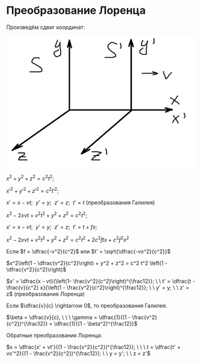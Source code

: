 # Преобразование Лоренца

Произведём сдвиг координат:

![Сдвиг координат](image1_lorenz.png)

$x^2 + y^2 + z^2 = c^2 t^2;$

$x'^2 + y'^2 + z'^2 = c^2 t'^2;$

$x' = x - vt; \ \ y' = y; \ \ z' = z; \ \ t' = t$ (преобразования Галилея)

$x^2 - 2xvt + v^2 t^2 + y^2 + z^2 = c^2 t^2;$

$x' = x - vt; \ \ y' = y; \ \ z' = z; \ \ t' = t + fx;$

$x^2 - 2xvt + v^2 t^2 + y^2 + z^2 = c^2 t^2 + 2c^2 ftx + c^2 f^2 x^2$

Если $f = \dfrac{-v^2}{c^2}$ или $t' = \sqrt{\dfrac{-vx^2}{c^2}}$

$x^2\left(1 - \dfrac{v^2}{c^2}\right) + y^2 + z^2 = c^2 t^2 \left(1 - \dfrac{v^2}{c^2}\right)$

$x' = \dfrac{x - vt}{\left(1- \frac{v^2}{c^2}\right)^{\frac12}}; \ \ t' = \dfrac{t - \frac{v}{c^2} x}{\left(1 - \frac{v^2}{c^2}\right)^{\frac12}}; \ \ y' = y; \ \ z' = z$ (преобразования Лоренца)

Если $\dfrac{v}{c} \rightarrow 0$, то преобразования Галилея.

$\beta = \dfrac{v}{c}, \ \ \ \gamma = \dfrac{1}{(1 - \frac{v^2}{c^2})^{\frac12}} = \dfrac{1}{(1 - \beta^2)^{\frac12}}$

Обратные преобразования Лоренца:

$x = \dfrac{x' + vt'}{(1 - \frac{v^2}{c^2})^{\frac12}}; \ \ \ t = \dfrac{t' + vx'^2}{(1 - \frac{v^2}{c^2})^{\frac12}}; \ \ y = y'; \ \ z = z'$